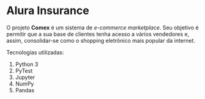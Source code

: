 # Alura Insurance
O projeto **Comex** é um sistema de _e-commerce marketplace_. Seu objetivo é permitir que a sua base de clientes tenha acesso a vários vendedores e, assim, consolidar-se como o shopping eletrônico mais popular da internet.

Tecnologias utilizadas:
1) Python 3
2) PyTest
3) Jupyter
4) NumPy
5) Pandas